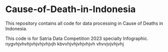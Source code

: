 # Cause-of-Death-in-Indonesia
This repository contains all code for data processing in Cause of Deaths in Indonesia.

This code is for Satria Data Competition 2023 specially Infographic.
nygvhjvhvhjvhjvhjvhjvjh
kbvvhjvhjvhjvhjvh
vhvvjvjvhjvhj
